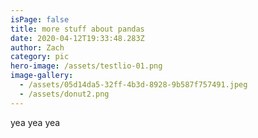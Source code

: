 ```yaml
---
isPage: false
title: more stuff about pandas
date: 2020-04-12T19:33:48.283Z
author: Zach
category: pic
hero-image: /assets/testlio-01.png
image-gallery:
  - /assets/05d14da5-32ff-4b3d-8928-9b587f757491.jpeg
  - /assets/donut2.png
---
```

yea yea yea